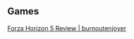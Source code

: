 ## Games

[Forza Horizon 5 Review | burnoutenjoyer](https://www.backloggd.com/u/burnoutenjoyer/review/341781/)
